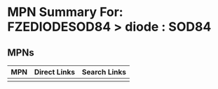 



# MPN Summary For: FZEDIODESOD84 > diode : SOD84

## MPNs
  

|MPN|Direct Links|Search Links|
| :--- | :--- | :--- |
||||
